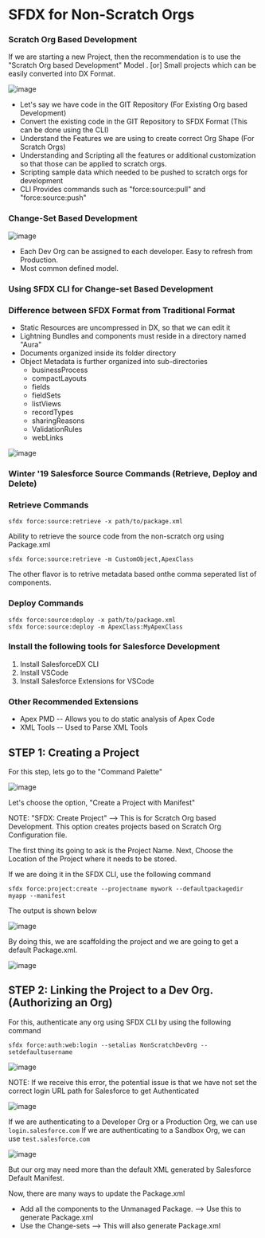 # SFDX for Non-Scratch Orgs


### Scratch Org Based Development

If we are starting a new Project, then the recommendation is to use the "Scratch Org based Development" Model . [or] Small projects which can be easily converted into DX Format.

![image](https://user-images.githubusercontent.com/2145211/48164153-b47c4f80-e2af-11e8-91bd-c74b9c009198.png)

- Let's say we have code in the GIT Repository (For Existing Org based Development)
- Convert the existing code in the GIT Repository to SFDX Format (This can be done using the CLI)
- Understand the Features we are using to create correct Org Shape (For Scratch Orgs)
- Understanding and Scripting all the features or additional customization so that those can be applied to scratch orgs.
- Scripting sample data which needed to be pushed to scratch orgs for development
- CLI Provides commands such as "force:source:pull" and "force:source:push"

### Change-Set Based Development

![image](https://user-images.githubusercontent.com/2145211/48164994-3b322c00-e2b2-11e8-878c-31cbe6c847d7.png)

- Each Dev Org can be assigned to each developer. Easy to refresh from Production.
- Most common defined model.


### Using SFDX CLI for Change-set Based Development

### Difference between SFDX Format from Traditional Format

- Static Resources are uncompressed in DX, so that we can edit it
- Lightning Bundles and components must reside in a directory named "Aura"
- Documents organized inside its folder directory
- Object Metadata is further organized into sub-directories
  - businessProcess
  - compactLayouts
  - fields
  - fieldSets
  - listViews
  - recordTypes
  - sharingReasons
  - ValidationRules
  - webLinks

![image](https://user-images.githubusercontent.com/2145211/48174775-5a8f8000-e2d7-11e8-9212-ff90cf564151.png)

### Winter '19 Salesforce Source Commands (Retrieve, Deploy and Delete)

### Retrieve Commands

```
sfdx force:source:retrieve -x path/to/package.xml
```
  Ability to retrieve the source code from the non-scratch org using Package.xml
  
```
sfdx force:source:retrieve -m CustomObject,ApexClass
```
  The other flavor is to retrive metadata based onthe comma seperated list of components.

### Deploy Commands

```
sfdx force:source:deploy -x path/to/package.xml
sfdx force:source:deploy -m ApexClass:MyApexClass
```

### Install the following tools for Salesforce Development

1. Install SalesforceDX CLI
2. Install VSCode
3. Install Salesforce Extensions for VSCode

### Other Recommended Extensions

 * Apex PMD -- Allows you to do static analysis of Apex Code
 * XML Tools -- Used to Parse XML Tools

## STEP 1: Creating a Project

For this step, lets go to the "Command Palette" 

![image](https://user-images.githubusercontent.com/2145211/48317981-9a9c7e80-e5c7-11e8-8971-14cb7c383e93.png)

Let's choose the option, "Create a Project with Manifest"

NOTE: "SFDX: Create Project" --> This is for Scratch Org based Development. This option creates projects based on Scratch Org Configuration file.

The first thing its going to ask is the Project Name. 
Next, Choose the Location of the Project where it needs to be stored.

If we are doing it in the SFDX CLI, use the following command

```
sfdx force:project:create --projectname mywork --defaultpackagedir myapp --manifest

```

The output is shown below

![image](https://user-images.githubusercontent.com/2145211/48318300-814a0100-e5cc-11e8-93e5-2a51db9e77be.png)

By doing this, we are scaffolding the project and we are going to get a default Package.xml.

![image](https://user-images.githubusercontent.com/2145211/48318062-fd424a00-e5c8-11e8-9f4e-343ea4c9795a.png)

## STEP 2: Linking the Project to a Dev Org. (Authorizing an Org)

For this, authenticate any org using SFDX CLI by using the following command

```
sfdx force:auth:web:login --setalias NonScratchDevOrg --setdefaultusername
```

![image](https://user-images.githubusercontent.com/2145211/48318419-b35c6280-e5ce-11e8-8054-42f491792b3e.png)


NOTE:
  If we receive this error, the potential issue is that we have not set the correct login URL path for Salesforce to get Authenticated
  
  ![image](https://user-images.githubusercontent.com/2145211/48318465-53b28700-e5cf-11e8-8e1d-6d44fb9c5a9f.png)
  
If we are authenticating to a Developer Org or a Production Org, we can use `login.salesforce.com`
If we are authenticating to a Sandbox Org, we can use `test.salesforce.com`

![image](https://user-images.githubusercontent.com/2145211/48318490-a68c3e80-e5cf-11e8-9fa9-f0bf55cb0091.png)


But our org may need more than the default XML generated by Salesforce Default Manifest. 

Now, there are many ways to update the Package.xml

* Add all the components to the Unmanaged Package. --> Use this to generate Package.xml
* Use the Change-sets --> This will also generate Package.xml











